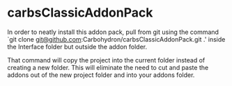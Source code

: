 # carbsClassicAddonPack

In order to neatly install this addon pack, pull from git using the command `git clone git@github.com:Carbohydron/carbsClassicAddonPack.git .' inside the Interface folder but outside the addon folder.

That command will copy the project into the current folder instead of creating a new folder. This will eliminate the need to cut and paste the addons out of the new project folder and into your addons folder.
